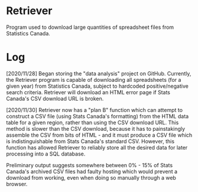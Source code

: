 # Retriever
Program used to download large quantities of spreadsheet files from Statistics Canada. 

# Log
[2020/11/28]
Began storing the "data analysis" project on GitHub. Currently, the Retriever program is capable of downloading 
all spreadsheets (for a given year) from Statistics Canada, subject to hardcoded positive/negative search 
criteria. Retriever will download an HTML error page if Stats Canada's CSV download URL is broken.

[2020/11/30]
Retriever now has a "plan B" function which can attempt to construct a CSV file (using Stats Canada's formatting)
from the HTML data table for a given region, rather than using the CSV download URL. This method is slower than 
the CSV download, because it has to painstakingly assemble the CSV from bits of HTML - and it must produce a CSV
file which is indistinguishable from Stats Canada's standard CSV. However, this function has allowed Retriever
to reliably store all the desired data for later processing into a SQL database. 

Preliminary output suggests somewhere between 0% - 15% of Stats Canada's archived CSV files had faulty hosting 
which would prevent a download from working, even when doing so manually through a web browser.